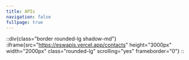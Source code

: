 ```yaml
---
title: APIs
navigation: false
fullpage: true
---
```

::div{class="border rounded-lg shadow-md"}
:iframe{src="https://eswapis.vercel.app/contacts" height="3000px" width="2000px" class="rounded-lg" scrolling="yes" frameborder="0"}
::

